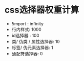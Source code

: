# css选择器权重计算

- !import : infinity
- 行内样式: 1000
- id选择器 : 100
- 类/ 伪类 / 属性选择器: 10
- 标签/ 伪元素选择器: 1
- 通配符选择器: 0
